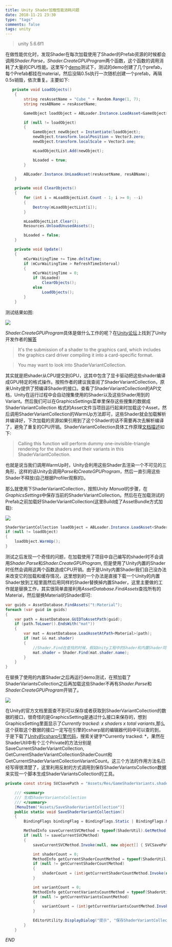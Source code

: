 ```yaml
---
title: Unity Shader加载性能消耗问题
date: 2018-11-21 23:30
type: "tags"
comments: false
tags: unity
---
```



>unity 5.6.6f1

在做性能优化时，发现Shader在每次加载使用了Shader的Prefab资源的时候都会调用*Shader.Parse*，*Shader.CreateGPUProgram*两个函数，这个函数的调用消耗了大量的CPU性能。这里写个[demo](https://github.com/elangduan/unity-shaderpreload)测试下，测试的demo创建了几个prefab，每个Prefab都挂在material，然后没隔0.5s执行一次随机创建一个prefab，再隔0.5s销毁，依次重复。主要如下:

<!-- more --> 

```csharp
   private void LoadObjects()
    {
        string resAssetName = "Cube_" + Random.Range(1, 7);
        string resABName = resAssetName;

        GameObject loadObject = ABLoader.Instance.LoadAsset<GameObject>(resAssetName, resABName);

        if (null != loadObject)
        {
            GameObject newObject = Instantiate(loadObject);
            newObject.transform.localPosition = Vector3.zero;
            newObject.transform.localScale = Vector3.one;

            mLoadObjectList.Add(newObject);

            bLoaded = true;
        }

        ABLoader.Instance.UnLoadAsset(resAssetName, resABName);
    }

    private void ClearObjects()
    {
        for (int i = mLoadObjectList.Count - 1; i >= 0; --i)
        {
            Destroy(mLoadObjectList[i]);
        }

        mLoadObjectList.Clear();
        Resources.UnloadUnusedAssets();

        bLoaded = false;
    }

    private void Update()
    {
        mCurWaitingTime += Time.deltaTime;
        if (mCurWaitingTime > RefreshTimeInterval)
        {
            mCurWaitingTime = 0;
            if (bLoaded)
                ClearObjects();
            else
                LoadObjects();
        }
    }
```

测试结果如图:

![](/images/unity_shader_load_performance/1.png)

*Shader.CreateGPUProgram*具体是做什么工作的呢？在[Unity论坛](https://forum.unity.com)上找到了Unity开发作者的[解答](https://forum.unity.com/threads/profiling-shader-creategpuprogram.249362/)

>It's the submission of a shader to the graphics card, which includes the graphics card driver compiling it into a card-specific format.

>You may want to look into ShaderVariantCollection.

其实就是把shader从CPU提交到GPU，这其中包含了显卡驱动把这些shader编译成GPU特定的格式操作。按照作者的建议我查阅了ShaderVariantCollection，原来Unity提供了预编译Shader的接口。查看了ShaderVariantCollection的API文档，Unity在运行过程中会自动搜集使用的Shader以及这些Shader用到的Variant。然后我们可以在GraphicsSettings菜单里保存这些搜集的数据成ShaderVariantCollection 格式的Asset文件当项目运行起来时加载这个Asset，然后调用ShaderVariantCollection的WarmUp方法即可，这些Shader就会加载解析并编译好，下次加载的资源如果引用到了这个Shader的话不需要再次去解析编译了，避免了重复的CPU开销。ShaderVariantCollection具体工作原理[文档描述](https://docs.unity3d.com/ScriptReference/ShaderVariantCollection.WarmUp.html)如下:
>Calling this function will perform dummy one-invisible-triangle rendering for the shaders and their variants in this ShaderVariantCollection.

也就是说当我们调用WarmUp时，Unity会利用这些Shader去渲染一个不可见的三角形，这样的话Unity会调用*Parse*和*CreateGPUProgram*，然后一直引用这些Shader不释放(自己根据Profiler观察的)。

那么就使用下ShaderVariantCollection，按照*Unity Manual*的步骤，在*GraphicsSettings*中保存当前的ShaderVariantCollection。然后在在加载测试的Prefab之前加载好ShaderVariantCollection(这里Build成了AssetBundle方式加载):

![](/images/unity_shader_load_performance/2.png)

```csharp
ShaderVariantCollection loadObject = ABLoader.Instance.LoadAsset<ShaderVariantCollection>(ShaderVariantsCollectionABName, ShaderVariantsCollectionABName);
if (null != loadObject)
{
    loadObject.WarmUp();
}
```

测试之后发现一个奇怪的问题，在加载使用了项目中自己编写的shader时不会调用*Shader.Parse*和*Shader.CreateGPUProgram*, 但是使用了Unity内置的Shader时任然会调用这两个函数造成CPU开销。由于是Unity内置Shader我们自己没办法来改变它的加载和缓存情况，这里想到的一个办法是直接下载一个Unity的内置Shader放到工程里面然后用同样的Shader替换掉内置Shader，这里主要做的工作就是替换工作，其实很简单直接利用*AssetDatabase.FindAssets*查找所有的Material，然后替换Material的Shader即可:

```csharp
var guids = AssetDatabase.FindAssets("t:Material");
foreach (var guid in guids)
{
    var path = AssetDatabase.GUIDToAssetPath(guid);
    if (path.ToLower().EndsWith("mat"))
    {
        var mat = AssetDatabase.LoadAssetAtPath<Material>(path);
        if (mat && mat.shader)
        {
        	//Shader.Find在查找的时候，假如Unity工程中的Shader和内置Shader同名，则返回的是工程中的Shader
            mat.shader = Shader.Find(mat.shader.name);
        }
    }
}
```

在替换了使用的内置Shader之后再运行demo测试，在预加载了ShaderVariantsCollection之后再加载这些Shader不再有*Shader.Parse*和*Shader.CreateGPUProgram*开销了。

![](/images/unity_shader_load_performance/3.png)

在Unity的官方文档里面查不到可以保存或者获取到ShaderVariantCollection的数据的接口，很奇怪的是GraphicsSetting是通过什么接口来保存的，想到GraphicsSetting里面显示了*Currently tracked: x shaders x total variants*,那么这个获取这个数据的接口一定写在引擎的csharp层的编辑器代码中可以查的到，于是下载了[Unity的csharp引擎代码](https://github.com/Unity-Technologies/UnityCsReference/tree/2017.1)，搜索关键字*Currently tracked: *，果然在ShaderUtil中有个三个Private的方法分别是SaveCurrentShaderVariantCollection, GetCurrentShaderVariantCollectionShaderCount和GetCurrentShaderVariantCollectionVariantCount。这三个方法的作用方法名已经写得很清楚了，这里利用反射的方式调用到保存ShaderVariantsCollection数据来实现一个脚本生成ShaderVariantsCollection的工具。

```csharp
private const string SVCSavePath = "Assets/Res/GameShaderVariants.shadervariants";

    /// <summary>
    /// 生成ShaderVariantsCollection
    /// </summary>
    [MenuItem("Assets/SaveShaderVariantCollection")]
    public static void SaveShaderVariantCollection()
    {
        BindingFlags bindingFlag = BindingFlags.Static | BindingFlags.NonPublic;

        MethodInfo saveCurrentSVCMethod = typeof(ShaderUtil).GetMethod("SaveCurrentShaderVariantCollection", bindingFlag, null, new System.Type[] { typeof(string)}, null);
        if (null != saveCurrentSVCMethod)
        {
            saveCurrentSVCMethod.Invoke(null, new object[] { SVCSavePath});

            int shaderCount = 0;
            MethodInfo getCurrentShaderCountMethod = typeof(ShaderUtil).GetMethod("GetCurrentShaderVariantCollectionShaderCount", bindingFlag);
            if (null != getCurrentShaderCountMethod)
            {
                shaderCount = (int)getCurrentShaderCountMethod.Invoke(null, null);    
            }

            int variantCount = 0;
            MethodInfo getCurrentVariantsCountMethod = typeof(ShaderUtil).GetMethod("GetCurrentShaderVariantCollectionVariantCount", bindingFlag);
            if (null != getCurrentVariantsCountMethod)
            {
                variantCount = (int)getCurrentVariantsCountMethod.Invoke(null, null);
            }

            EditorUtility.DisplayDialog("提示", "保存ShaderVariantCollection成功," + shaderCount + "个Shader. "+ variantCount + "个变量.", "确定");
        }
    }
```
*END*